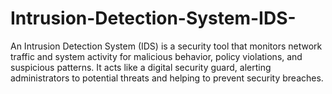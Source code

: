 # Intrusion-Detection-System-IDS-
An Intrusion Detection System (IDS) is a security tool that monitors network traffic and system activity for malicious behavior, policy violations, and suspicious patterns. It acts like a digital security guard, alerting administrators to potential threats and helping to prevent security breaches.
